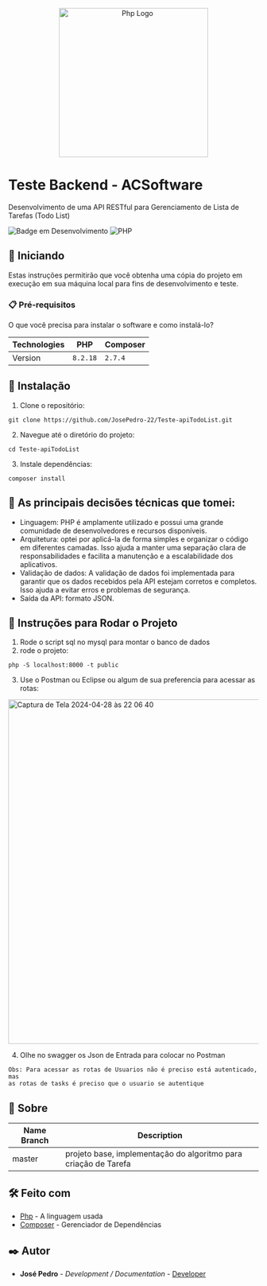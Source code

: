 <p align="center">
  <a href="https://www.php.net/" target="_blank"><img src="https://www.php.net/images/logos/new-php-logo.svg" width="300" alt="Php Logo"></a>
</p>

# Teste Backend - ACSoftware

Desenvolvimento de uma API RESTful para Gerenciamento de Lista de Tarefas (Todo List)

![Badge em Desenvolvimento](http://img.shields.io/static/v1?label=STATUS&message=EM%20DESENVOLVIMENTO&color=GREEN&style=for-the-badge)
![PHP](https://img.shields.io/badge/php-%23777BB4.svg?style=for-the-badge&logo=php&logoColor=white)

## 🚀 Iniciando

Estas instruções permitirão que você obtenha uma cópia do projeto em execução em sua máquina local para fins de desenvolvimento e teste.

### 📋 Pré-requisitos

O que você precisa para instalar o software e como instalá-lo?

|Technologies    |PHP                            |Composer                     |
|----------------|-------------------------------|-----------------------------|
|Version         |`8.2.18`                        |`2.7.4`                      |

## 🔧 Instalação

1. Clone o repositório:
```
git clone https://github.com/JosePedro-22/Teste-apiTodoList.git
```
2. Navegue até o diretório do projeto:
```
cd Teste-apiTodoList
```
3. Instale dependências:
```
composer install
```

## 🎲 As principais decisões técnicas que tomei:

* Linguagem: PHP é amplamente utilizado e possui uma grande comunidade de desenvolvedores e recursos disponíveis.
* Arquitetura: optei por aplicá-la de forma simples e organizar o código em diferentes camadas. Isso ajuda a manter uma separação clara de responsabilidades e facilita a manutenção e a escalabilidade dos aplicativos.
* Validação de dados: A validação de dados foi implementada para garantir que os dados recebidos pela API estejam corretos e completos. Isso ajuda a evitar erros e problemas de segurança.
* Saída da API: formato JSON.

## 🔧 Instruções para Rodar o Projeto
1. Rode o script sql no mysql para montar o banco de dados 
2. rode o projeto:
```
php -S localhost:8000 -t public
```
3. Use o Postman ou Eclipse ou algum de sua preferencia para acessar as rotas:

<img width="693" alt="Captura de Tela 2024-04-28 às 22 06 40" src="https://github.com/JosePedro-22/Teste-apiTodoList/assets/63018518/6cd34e21-df21-4947-9a29-2fc81e9321e4">

4. Olhe no swagger os Json de Entrada para colocar no Postman
```
Obs: Para acessar as rotas de Usuarios não é preciso está autenticado, mas
as rotas de tasks é preciso que o usuario se autentique
```
## 🎲 Sobre

|Name Branch     |Description                                                  |
|----------------|-------------------------------------------------------------|
|master          |projeto base, implementação do algoritmo para criação de Tarefa|

## 🛠️ Feito com

* [Php](https://www.php.net/) - A linguagem usada
* [Composer](https://getcomposer.org/) - Gerenciador de Dependências

## ✒️ Autor

* **José Pedro** - *Development / Documentation* - [Developer](https://www.linkedin.com/in/josepedro-sm/)
